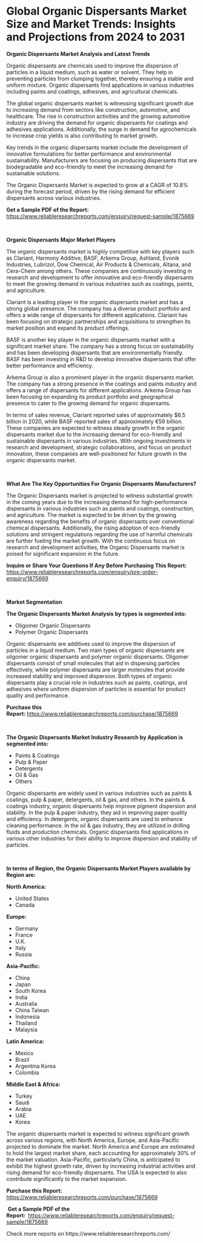 <p><h1>Global Organic Dispersants Market Size and Market Trends: Insights and Projections from 2024 to 2031</h1></p><p><strong>Organic Dispersants Market Analysis and Latest Trends</strong></p>
<p><p>Organic dispersants are chemicals used to improve the dispersion of particles in a liquid medium, such as water or solvent. They help in preventing particles from clumping together, thereby ensuring a stable and uniform mixture. Organic dispersants find applications in various industries including paints and coatings, adhesives, and agricultural chemicals.</p><p>The global organic dispersants market is witnessing significant growth due to increasing demand from sectors like construction, automotive, and healthcare. The rise in construction activities and the growing automotive industry are driving the demand for organic dispersants for coatings and adhesives applications. Additionally, the surge in demand for agrochemicals to increase crop yields is also contributing to market growth.</p><p>Key trends in the organic dispersants market include the development of innovative formulations for better performance and environmental sustainability. Manufacturers are focusing on producing dispersants that are biodegradable and eco-friendly to meet the increasing demand for sustainable solutions.</p><p>The Organic Dispersants Market is expected to grow at a CAGR of 10.8% during the forecast period, driven by the rising demand for efficient dispersants across various industries.</p></p>
<p><strong>Get a Sample PDF of the Report:&nbsp;</strong> <a href="https://www.reliableresearchreports.com/enquiry/request-sample/1875669">https://www.reliableresearchreports.com/enquiry/request-sample/1875669</a></p>
<p>&nbsp;</p>
<p><strong>Organic Dispersants Major Market Players</strong></p>
<p><p>The organic dispersants market is highly competitive with key players such as Clariant, Harmony Additive, BASF, Arkema Group, Ashland, Evonik Industries, Lubrizol, Dow Chemical, Air Products & Chemicals, Altana, and Cera-Chem among others. These companies are continuously investing in research and development to offer innovative and eco-friendly dispersants to meet the growing demand in various industries such as coatings, paints, and agriculture.</p><p>Clariant is a leading player in the organic dispersants market and has a strong global presence. The company has a diverse product portfolio and offers a wide range of dispersants for different applications. Clariant has been focusing on strategic partnerships and acquisitions to strengthen its market position and expand its product offerings.</p><p>BASF is another key player in the organic dispersants market with a significant market share. The company has a strong focus on sustainability and has been developing dispersants that are environmentally friendly. BASF has been investing in R&D to develop innovative dispersants that offer better performance and efficiency.</p><p>Arkema Group is also a prominent player in the organic dispersants market. The company has a strong presence in the coatings and paints industry and offers a range of dispersants for different applications. Arkema Group has been focusing on expanding its product portfolio and geographical presence to cater to the growing demand for organic dispersants.</p><p>In terms of sales revenue, Clariant reported sales of approximately $6.5 billion in 2020, while BASF reported sales of approximately €59 billion. These companies are expected to witness steady growth in the organic dispersants market due to the increasing demand for eco-friendly and sustainable dispersants in various industries. With ongoing investments in research and development, strategic collaborations, and focus on product innovation, these companies are well-positioned for future growth in the organic dispersants market.</p></p>
<p>&nbsp;</p>
<p><strong>What Are The Key Opportunities For Organic Dispersants Manufacturers?</strong></p>
<p><p>The Organic Dispersants market is projected to witness substantial growth in the coming years due to the increasing demand for high-performance dispersants in various industries such as paints and coatings, construction, and agriculture. The market is expected to be driven by the growing awareness regarding the benefits of organic dispersants over conventional chemical dispersants. Additionally, the rising adoption of eco-friendly solutions and stringent regulations regarding the use of harmful chemicals are further fueling the market growth. With the continuous focus on research and development activities, the Organic Dispersants market is poised for significant expansion in the future.</p></p>
<p><strong>Inquire or Share Your Questions If Any Before Purchasing This Report:</strong> <a href="https://www.reliableresearchreports.com/enquiry/pre-order-enquiry/1875669">https://www.reliableresearchreports.com/enquiry/pre-order-enquiry/1875669</a></p>
<p>&nbsp;</p>
<p><strong>Market Segmentation</strong></p>
<p><strong>The Organic Dispersants Market Analysis by types is segmented into:</strong></p>
<p><ul><li>Oligomer Organic Dispersants</li><li>Polymer Organic Dispersants</li></ul></p>
<p><p>Organic dispersants are additives used to improve the dispersion of particles in a liquid medium. Two main types of organic dispersants are oligomer organic dispersants and polymer organic dispersants. Oligomer dispersants consist of small molecules that aid in dispersing particles effectively, while polymer dispersants are larger molecules that provide increased stability and improved dispersion. Both types of organic dispersants play a crucial role in industries such as paints, coatings, and adhesives where uniform dispersion of particles is essential for product quality and performance.</p></p>
<p><strong>Purchase this Report:&nbsp;</strong><a href="https://www.reliableresearchreports.com/purchase/1875669">https://www.reliableresearchreports.com/purchase/1875669</a></p>
<p>&nbsp;</p>
<p><strong>The Organic Dispersants Market Industry Research by Application is segmented into:</strong></p>
<p><ul><li>Paints & Coatings</li><li>Pulp & Paper</li><li>Detergents</li><li>Oil & Gas</li><li>Others</li></ul></p>
<p><p>Organic dispersants are widely used in various industries such as paints & coatings, pulp & paper, detergents, oil & gas, and others. In the paints & coatings industry, organic dispersants help improve pigment dispersion and stability. In the pulp & paper industry, they aid in improving paper quality and efficiency. In detergents, organic dispersants are used to enhance cleaning performance. In the oil & gas industry, they are utilized in drilling fluids and production chemicals. Organic dispersants find applications in various other industries for their ability to improve dispersion and stability of particles.</p></p>
<p>&nbsp;</p>
<p><strong>In terms of Region, the Organic Dispersants Market Players available by Region are:</strong></p>
<p>
    <p> <strong> North America: </strong>
        <ul>
            <li>United States</li>
            <li>Canada</li>
        </ul>
        </p> 
    <p> <strong> Europe: </strong>
        <ul>
            <li>Germany</li>
            <li>France</li>
            <li>U.K.</li>
            <li>Italy</li>
            <li>Russia</li>
        </ul>
        </p> 
    <p> <strong> Asia-Pacific: </strong>
        <ul>
            <li>China</li>
            <li>Japan</li>
            <li>South Korea</li>
            <li>India</li>
            <li>Australia</li>
            <li>China Taiwan</li>
            <li>Indonesia</li>
            <li>Thailand</li>
            <li>Malaysia</li>
        </ul>
        </p> 
    <p> <strong> Latin America: </strong>
        <ul>
            <li>Mexico</li>
            <li>Brazil</li>
            <li>Argentina Korea</li>
            <li>Colombia</li>
        </ul>
        </p> 
    <p> <strong> Middle East & Africa: </strong>
        <ul>
            <li>Turkey</li>
            <li>Saudi</li>
            <li>Arabia</li>
            <li>UAE</li>
            <li>Korea</li>
        </ul>
    </p>
    </p>
<p><p>The organic dispersants market is expected to witness significant growth across various regions, with North America, Europe, and Asia-Pacific projected to dominate the market. North America and Europe are estimated to hold the largest market share, each accounting for approximately 30% of the market valuation. Asia-Pacific, particularly China, is anticipated to exhibit the highest growth rate, driven by increasing industrial activities and rising demand for eco-friendly dispersants. The USA is expected to also contribute significantly to the market expansion.</p></p>
<p><strong>Purchase this Report: </strong><a href="https://www.reliableresearchreports.com/purchase/1875669">https://www.reliableresearchreports.com/purchase/1875669</a></p>
<p>&nbsp;<strong>Get a Sample PDF of the Report:&nbsp;&nbsp;</strong><a href="https://www.reliableresearchreports.com/enquiry/request-sample/1875669">https://www.reliableresearchreports.com/enquiry/request-sample/1875669</a></p>
<p><strong></strong></p>
<p>Check more reports on https://www.reliableresearchreports.com/</p>